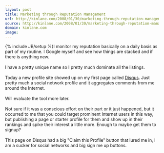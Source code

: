```yaml
---
layout: post
title: Marketing through Reputation Management
url: http://kinlane.com/2008/01/30/marketing-through-reputation-management/
source: http://kinlane.com/2008/01/30/marketing-through-reputation-management/
domain: kinlane.com
image: 
---
```

{% include JB/setup %}I monitor my reputation basically on a daily basis as part of my routine.  I Google myself and see how things are stacked and if there is anything new. <br /><br />I have a pretty unique name so I pretty much dominate all the listings.<br /><br />Today a new profile site showed up on my first page called <a href="http://disqus.com">Disqus</a>.  Just pretty much a social network profile and it aggregates comments from me around the Internet.<br /><br />Will evaluate the tool more later. <br /><br />Not sure if it was a conscious effort on their part or it just happened, but it occurred to me that you could target prominent Internet users in this way, but publishing a page or starter profile for them and show up in their rankings and spike their interest a little more.  Enough to maybe get them to signup?<br /><br />This page on Disqus had a big "Claim this Profile" button that lured me in, I am a sucker for social networks and big sign me up buttons.